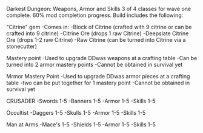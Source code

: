 Darkest Dungeon: Weapons, Armor and Skills
3 of 4 classes for wave one complete. 60% mod completion progress. Build includes the following:

"Citrine" gem
-Comes in:
-Block of Citrine (crafted with 9 citrine or can be crafted into 9 citrine)
-Citrine Ore (drops 1 raw Citrine)
-Deepslate Citrine Ore (drops 1-2 raw Citrine)
-Raw Citrine (can be turned into Citrine via a stonecutter)

Mastery point
-Used to upgrade DDwas weapons at a crafting table
-Can be turned into 2 armor mastery points
-Cannot be obtained in survival yet

Mrmor Mastery Point
-Used to upgrade DDwas armor pieces at a crafting table
-two can be put together for 1 mastery point
-Cannot be obtained in survival yet


CRUSADER
-Swords 1-5
-Banners 1-5
-Armor 1-5
-Skills 1-5

Occultist
-Daggers 1-5
-Skulls 1-5
-Armor 1-5
-Skills 1-5

Man at Arms
-Mace's 1-5
-Shields 1-5
-Armor 1-5
-Skills 1-5
